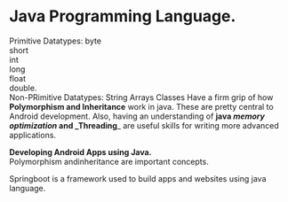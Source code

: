 # Java Programming Language.
 Primitive Datatypes:
    byte <br>
    short<br>
    int<br>
    long<br>
    float<br>
    double.<br>
Non-PRimitive Datatypes:
    String
    Arrays
    Classes
 Have a firm grip of how **Polymorphism and Inheritance** work in java. These are pretty central to Android development. Also, having an understanding of **java _memory optimization_ and _Threading**_ are useful skills for writing more advanced applications. <br>

 **Developing Android Apps using Java.** <br>
 Polymorphism andinheritance are important concepts.
 
Springboot is a framework used to build apps and websites using java language.
